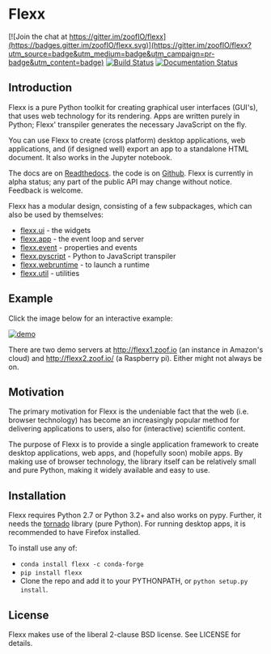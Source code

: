 Flexx
=====

[![Join the chat at https://gitter.im/zoofIO/flexx](https://badges.gitter.im/zoofIO/flexx.svg)](https://gitter.im/zoofIO/flexx?utm_source=badge&utm_medium=badge&utm_campaign=pr-badge&utm_content=badge)
[![Build Status](https://travis-ci.org/zoofIO/flexx.svg)](https://travis-ci.org/zoofIO/flexx)
[![Documentation Status](https://readthedocs.org/projects/flexx/badge/?version=latest)](https://flexx.readthedocs.org)

Introduction
------------

Flexx is a pure Python toolkit for creating graphical user interfaces
(GUI's), that uses web technology for its rendering. Apps are written
purely in Python; Flexx' transpiler generates the necessary JavaScript
on the fly.

You can use Flexx to create (cross platform) desktop applications, web
applications, and (if designed well) export an app to a standalone HTML
document. It also works in the Jupyter notebook.

The docs are on [Readthedocs](http://flexx.readthedocs.io).
the code is on [Github](http://github.com/zoofio/flexx).
Flexx is currently in alpha status; any part of the public API may
change without notice. Feedback is welcome.

Flexx has a modular design, consisting of a few subpackages, which can
also be used by themselves:

* [flexx.ui](http://flexx.readthedocs.io/en/stable/ui/) - the widgets
* [flexx.app](http://flexx.readthedocs.io/en/stable/app/) - the event loop and server
* [flexx.event](http://flexx.readthedocs.io/en/stable/event/) - properties and events
* [flexx.pyscript](http://flexx.readthedocs.io/en/stable/pyscript/) - Python to JavaScript transpiler
* [flexx.webruntime](http://flexx.readthedocs.io/en/stable/webruntime/) - to launch a runtime
* [flexx.util](http://flexx.readthedocs.io/en/stable/util/) - utilities


Example
-------

Click the image below for an interactive example:

[![demo](https://dl.dropboxusercontent.com/u/1463853/images/flexx_demo_300.png)](http://flexx.readthedocs.io/en/latest/ui/examples/demo_src.html)

There are two demo servers at http://flexx1.zoof.io (an instance in Amazon's cloud)
and http://flexx2.zoof.io/ (a Raspberry pi). Either might not always be on.


Motivation
----------

The primary motivation for Flexx is the undeniable fact that the web
(i.e. browser technology) has become an increasingly popular method for
delivering applications to users, also for (interactive) scientific
content.

The purpose of Flexx is to provide a single application framework to
create desktop applications, web apps, and (hopefully soon) mobile apps.
By making use of browser technology, the library itself can be
relatively small and pure Python, making it widely available and easy
to use.


Installation
------------

Flexx requires Python 2.7 or Python 3.2+ and also works on pypy. Further,
it needs the [tornado](http://www.tornadoweb.org) library (pure Python).
For running desktop apps, it is recommended to have Firefox installed.

To install use any of:

* ``conda install flexx -c conda-forge``
* ``pip install flexx``
* Clone the repo and add it to your PYTHONPATH, or ``python setup.py install``.


License
-------

Flexx makes use of the liberal 2-clause BSD license. See LICENSE for details.
